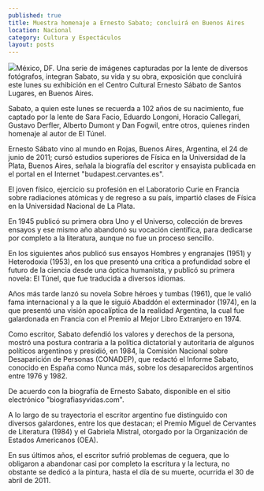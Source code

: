 ```yaml
---
published: true
title: Muestra homenaje a Ernesto Sabato; concluirá en Buenos Aires
location: Nacional
category: Cultura y Espectáculos
layout: posts
---
```


![](http://i.imgur.com/L7RDvDlm.jpg)México, DF. Una serie de imágenes capturadas por la lente de diversos fotógrafos, integran Sabato, su vida y su obra, exposición que concluirá este lunes su exhibición en el Centro Cultural Ernesto Sábato de Santos Lugares, en Buenos Aires.
 
Sabato, a quien este lunes se recuerda a 102 años de su nacimiento, fue captado por la lente de Sara Facio, Eduardo Longoni, Horacio Callegari, Gustavo Derfler, Alberto Dumont y Dan Fogwil, entre otros, quienes rinden homenaje al autor de El Túnel.

Ernesto Sábato vino al mundo en Rojas, Buenos Aires, Argentina, el 24 de junio de 2011; cursó estudios superiores de Física en la Universidad de la Plata, Buenos Aires, señala la biografía del escritor y ensayista publicada en el portal en el Internet "budapest.cervantes.es".

El joven físico, ejercicio su profesión en el Laboratorio Curie en Francia sobre radiaciones atómicas y de regreso a su país, impartió clases de Física en la Universidad Nacional de La Plata.

En 1945 publicó su primera obra Uno y el Universo, colección de breves ensayos y ese mismo año abandonó su vocación científica, para dedicarse por completo a la literatura, aunque no fue un proceso sencillo.

En los siguientes años publicó sus ensayos Hombres y engranajes (1951) y Heterodoxia (1953), en los que presentó una crítica a profundidad sobre el futuro de la ciencia desde una óptica humanista, y publicó su primera novela: El Túnel, que fue traducida a diversos idiomas.

Años más tarde lanzó su novela Sobre héroes y tumbas (1961), que le valió fama internacional y a la que le siguió Abaddón el exterminador (1974), en la que presentó una visión apocalíptica de la realidad Argentina, la cual fue galardonada en Francia con el Premio al Mejor Libro Extranjero en 1974.

Como escritor, Sabato defendió los valores y derechos de la persona, mostró una postura contraria a la política dictatorial y autoritaria de algunos políticos argentinos y presidió, en 1984, la Comisión Nacional sobre Desaparición de Personas (CONADEP), que redactó el Informe Sabato, conocido en España como Nunca más, sobre los desaparecidos argentinos entre 1976 y 1982.

De acuerdo con la biografía de Ernesto Sabato, disponible en el sitio electrónico "biografiasyvidas.com".

A lo largo de su trayectoria el escritor argentino fue distinguido con diversos galardones, entre los que destacan; el Premio Miguel de Cervantes de Literatura (1984) y el Gabriela Mistral, otorgado por la Organización de Estados Americanos (OEA).
 
En sus últimos años, el escritor sufrió problemas de ceguera, que lo obligaron a abandonar casi por completo la escritura y la lectura, no obstante se dedicó a la pintura, hasta el día de su muerte, ocurrida el 30 de abril de 2011.

